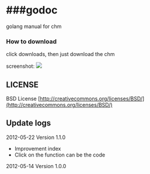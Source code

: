 ###godoc
=====

golang manual for chm


### How to download

click downloads, then just download the chm

screenshot:
![](https://github.com/astaxie/godoc/raw/master/demo.png)

## LICENSE

 BSD License
 [http://creativecommons.org/licenses/BSD/](http://creativecommons.org/licenses/BSD/)

## Update logs
  2012-05-22 Version 1.1.0
  
  * Improvement index
  * Click on the function can be the code
  
2012-05-14 Version 1.0.0